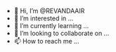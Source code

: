 - 👋 Hi, I’m @REVANDAAIR
- 👀 I’m interested in ...
- 🌱 I’m currently learning ...
- 💞️ I’m looking to collaborate on ...
- 📫 How to reach me ...

<!---
REVANDAAIR/REVANDAAIR is a ✨ special ✨ repository because its `README.md` (this file) appears on your GitHub profile.
You can click the Preview link to take a look at your changes.
--->
